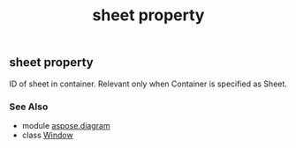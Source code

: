 ﻿---
title: sheet property
second_title: Aspose.Diagram for Python via .NET API References
description: 
type: docs
weight: 130
url: /python-net/aspose.diagram/window/sheet/
is_root: false
---

## sheet property


ID of sheet in container. Relevant only when Container is specified as Sheet.

### See Also
* module [aspose.diagram](../../)
* class [Window](/diagram/python-net/aspose.diagram/window)
